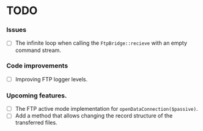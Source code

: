# TODO

### Issues

- [ ] The infinite loop when calling the `FtpBridge::recieve` with an empty command stream.

### Code improvements

- [ ] Improving FTP logger levels.

### Upcoming features.

- [ ] The FTP active mode implementation for `openDataConnection($passive)`.
- [ ] Add a method that allows changing the record structure of the transferred files.
